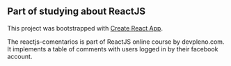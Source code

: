 ## Part of studying about ReactJS

This project was bootstrapped with [Create React App](https://github.com/facebookincubator/create-react-app).

The reactjs-comentarios is part of ReactJS online course by devpleno.com. It implements a table of comments with users logged in by their facebook account.
